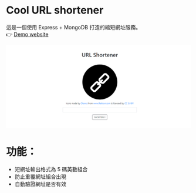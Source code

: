 # Cool URL shortener
這是一個使用 Express + MongoDB 打造的縮短網址服務。  
👉 [Demo website](https://cool-url-shortener.herokuapp.com/)  

![畫面截圖](https://github.com/Lianginger/url-shortener/blob/master/public/image/cool-rul-shortener.png)

# 功能：
- 短網址輸出格式為 5 碼英數組合
- 防止重覆網址組合出現
- 自動驗證網址是否有效